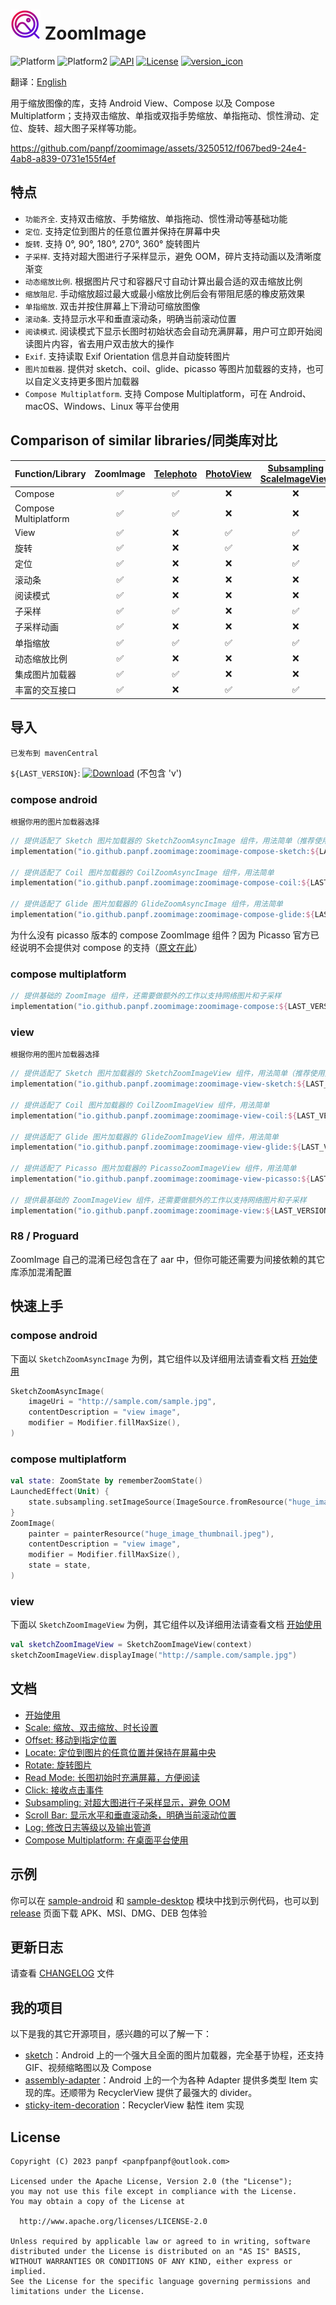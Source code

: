 # ![logo_image] ZoomImage

![Platform][platform_image]
![Platform2][platform_image2]
[![API][min_api_image]][min_api_link]
[![License][license_image]][license_link]
[![version_icon]][version_link]

翻译：[English](README.md)

用于缩放图像的库，支持 Android View、Compose 以及 Compose
Multiplatform；支持双击缩放、单指或双指手势缩放、单指拖动、惯性滑动、定位、旋转、超大图子采样等功能。

https://github.com/panpf/zoomimage/assets/3250512/f067bed9-24e4-4ab8-a839-0731e155f4ef

## 特点

* `功能齐全`. 支持双击缩放、手势缩放、单指拖动、惯性滑动等基础功能
* `定位`. 支持定位到图片的任意位置并保持在屏幕中央
* `旋转`. 支持 0°, 90°, 180°, 270°, 360° 旋转图片
* `子采样`. 支持对超大图进行子采样显示，避免 OOM，碎片支持动画以及清晰度渐变
* `动态缩放比例`. 根据图片尺寸和容器尺寸自动计算出最合适的双击缩放比例
* `缩放阻尼`. 手动缩放超过最大或最小缩放比例后会有带阻尼感的橡皮筋效果
* `单指缩放`. 双击并按住屏幕上下滑动可缩放图像
* `滚动条`. 支持显示水平和垂直滚动条，明确当前滚动位置
* `阅读模式`. 阅读模式下显示长图时初始状态会自动充满屏幕，用户可立即开始阅读图片内容，省去用户双击放大的操作
* `Exif`. 支持读取 Exif Orientation 信息并自动旋转图片
* `图片加载器`. 提供对 sketch、coil、glide、picasso 等图片加载器的支持，也可以自定义支持更多图片加载器
* `Compose Multiplatform`. 支持 Compose Multiplatform，可在 Android、macOS、Windows、Linux 等平台使用

## Comparison of similar libraries/同类库对比

| Function/Library      | ZoomImage | [Telephoto] | [PhotoView] | [Subsampling<br/>ScaleImageView] |
|:----------------------|:---------:|:-----------:|:-----------:|:--------------------------------:|
| Compose               |     ✅     |      ✅      |      ❌      |                ❌                 |
| Compose Multiplatform |     ✅     |      ✅      |      ❌      |                ❌                 |
| View                  |     ✅     |      ❌      |      ✅      |                ✅                 |
| 旋转                    |     ✅     |      ❌      |      ✅      |                ❌                 |
| 定位                    |     ✅     |      ❌      |      ❌      |                ✅                 |
| 滚动条                   |     ✅     |      ❌      |      ❌      |                ❌                 |
| 阅读模式                  |     ✅     |      ❌      |      ❌      |                ❌                 |
| 子采样                   |     ✅     |      ✅      |      ❌      |                ✅                 |
| 子采样动画                 |     ✅     |      ❌      |      ❌      |                ❌                 |
| 单指缩放                  |     ✅     |      ✅      |      ✅      |                ✅                 |
| 动态缩放比例                |     ✅     |      ❌      |      ❌      |                ❌                 |
| 集成图片加载器               |     ✅     |      ✅      |      ❌      |                ❌                 |
| 丰富的交互接口               |     ✅     |      ❌      |      ✅      |                ✅                 |

## 导入

`已发布到 mavenCentral`

`${LAST_VERSION}`: [![Download][version_icon]][version_link] (不包含 'v')

### compose android

`根据你用的图片加载器选择`

```kotlin
// 提供适配了 Sketch 图片加载器的 SketchZoomAsyncImage 组件，用法简单（推荐使用）
implementation("io.github.panpf.zoomimage:zoomimage-compose-sketch:${LAST_VERSION}")

// 提供适配了 Coil 图片加载器的 CoilZoomAsyncImage 组件，用法简单
implementation("io.github.panpf.zoomimage:zoomimage-compose-coil:${LAST_VERSION}")

// 提供适配了 Glide 图片加载器的 GlideZoomAsyncImage 组件，用法简单
implementation("io.github.panpf.zoomimage:zoomimage-compose-glide:${LAST_VERSION}")
```

为什么没有 picasso 版本的 compose ZoomImage 组件？因为 Picasso 官方已经说明不会提供对 compose
的支持（[原文在此](https://github.com/square/picasso/issues/2203#issuecomment-826444442)）

### compose multiplatform

```kotlin
// 提供基础的 ZoomImage 组件，还需要做额外的工作以支持网络图片和子采样
implementation("io.github.panpf.zoomimage:zoomimage-compose:${LAST_VERSION}")
```

### view

`根据你用的图片加载器选择`

```kotlin
// 提供适配了 Sketch 图片加载器的 SketchZoomImageView 组件，用法简单（推荐使用）
implementation("io.github.panpf.zoomimage:zoomimage-view-sketch:${LAST_VERSION}")

// 提供适配了 Coil 图片加载器的 CoilZoomImageView 组件，用法简单
implementation("io.github.panpf.zoomimage:zoomimage-view-coil:${LAST_VERSION}")

// 提供适配了 Glide 图片加载器的 GlideZoomImageView 组件，用法简单
implementation("io.github.panpf.zoomimage:zoomimage-view-glide:${LAST_VERSION}")

// 提供适配了 Picasso 图片加载器的 PicassoZoomImageView 组件，用法简单
implementation("io.github.panpf.zoomimage:zoomimage-view-picasso:${LAST_VERSION}")

// 提供最基础的 ZoomImageView 组件，还需要做额外的工作以支持网络图片和子采样
implementation("io.github.panpf.zoomimage:zoomimage-view:${LAST_VERSION}")
```

### R8 / Proguard

ZoomImage 自己的混淆已经包含在了 aar 中，但你可能还需要为间接依赖的其它库添加混淆配置

## 快速上手

### compose android

下面以 `SketchZoomAsyncImage`
为例，其它组件以及详细用法请查看文档 [开始使用](docs/wiki/getstarted_zh.md)

```kotlin
SketchZoomAsyncImage(
    imageUri = "http://sample.com/sample.jpg",
    contentDescription = "view image",
    modifier = Modifier.fillMaxSize(),
)
```

### compose multiplatform

```kotlin
val state: ZoomState by rememberZoomState()
LaunchedEffect(Unit) {
    state.subsampling.setImageSource(ImageSource.fromResource("huge_image.jpeg"))
}
ZoomImage(
    painter = painterResource("huge_image_thumbnail.jpeg"),
    contentDescription = "view image",
    modifier = Modifier.fillMaxSize(),
    state = state,
)
```

### view

下面以 `SketchZoomImageView`
为例，其它组件以及详细用法请查看文档 [开始使用](docs/wiki/getstarted_zh.md)

```kotlin
val sketchZoomImageView = SketchZoomImageView(context)
sketchZoomImageView.displayImage("http://sample.com/sample.jpg")
```

## 文档

* [开始使用](docs/wiki/getstarted_zh.md)
* [Scale: 缩放、双击缩放、时长设置](docs/wiki/scale_zh.md)
* [Offset: 移动到指定位置](docs/wiki/offset_zh.md)
* [Locate: 定位到图片的任意位置并保持在屏幕中央](docs/wiki/locate_zh.md)
* [Rotate: 旋转图片](docs/wiki/rotate_zh.md)
* [Read Mode: 长图初始时充满屏幕，方便阅读](docs/wiki/readmode_zh.md)
* [Click: 接收点击事件](docs/wiki/click_zh.md)
* [Subsampling: 对超大图进行子采样显示，避免 OOM](docs/wiki/subsampling_zh.md)
* [Scroll Bar: 显示水平和垂直滚动条，明确当前滚动位置](docs/wiki/scrollbar_zh.md)
* [Log: 修改日志等级以及输出管道](docs/wiki/log_zh.md)
* [Compose Multiplatform: 在桌面平台使用](docs/wiki/multiplatform_zh.md)

## 示例

你可以在 [sample-android](sample-android/src/main/java/com/github/panpf/zoomimage/sample/ui/examples)
和 [sample-desktop](sample-desktop/src/jvmMain/kotlin)
模块中找到示例代码，也可以到 [release](https://github.com/panpf/zoomimage/releases) 页面下载
APK、MSI、DMG、DEB 包体验

## 更新日志

请查看 [CHANGELOG](CHANGELOG_zh.md) 文件

## 我的项目

以下是我的其它开源项目，感兴趣的可以了解一下：

* [sketch](https://github.com/panpf/sketch)：Android 上的一个强大且全面的图片加载器，完全基于协程，还支持
  GIF、视频缩略图以及 Compose
* [assembly-adapter](https://github.com/panpf/assembly-adapter)：Android 上的一个为各种 Adapter 提供多类型
  Item 实现的库。还顺带为 RecyclerView 提供了最强大的 divider。
* [sticky-item-decoration](https://github.com/panpf/stickyitemdecoration)：RecyclerView 黏性 item 实现

## License

    Copyright (C) 2023 panpf <panpfpanpf@outlook.com>

    Licensed under the Apache License, Version 2.0 (the "License");
    you may not use this file except in compliance with the License.
    You may obtain a copy of the License at

      http://www.apache.org/licenses/LICENSE-2.0

    Unless required by applicable law or agreed to in writing, software
    distributed under the License is distributed on an "AS IS" BASIS,
    WITHOUT WARRANTIES OR CONDITIONS OF ANY KIND, either express or implied.
    See the License for the specific language governing permissions and
    limitations under the License.

[logo_image]: docs/res/logo_mini.png

[platform_image]: https://img.shields.io/badge/Platform-Android-brightgreen.svg

[platform_image2]: https://img.shields.io/badge/Platform-ComposeMultiplatform-brightblue.svg

[license_image]: https://img.shields.io/badge/License-Apache%202-blue.svg

[license_link]: https://www.apache.org/licenses/LICENSE-2.0

[version_icon]: https://img.shields.io/maven-central/v/io.github.panpf.zoomimage/zoomimage-compose

[version_link]: https://repo1.maven.org/maven2/io/github/panpf/zoomimage/

[min_api_image]: https://img.shields.io/badge/AndroidAPI-16%2B-orange.svg

[min_api_link]: https://android-arsenal.com/api?level=16

[Telephoto]: https://github.com/saket/telephoto

[PhotoView]: https://github.com/Baseflow/PhotoView

[Subsampling<br/>ScaleImageView]: https://github.com/davemorrissey/subsampling-scale-image-view